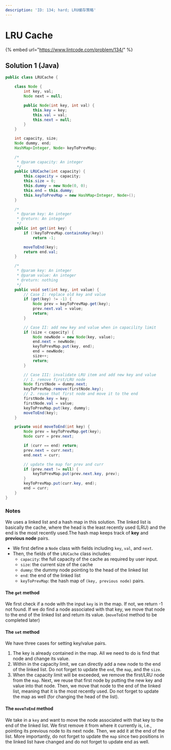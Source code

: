 ```yaml
---
description: 'ID: 134; hard; LRU缓存策略'
---
```


# LRU Cache

{% embed url="https://www.lintcode.com/problem/134/" %}

## Solution 1 \(Java\)

```java
public class LRUCache {

    class Node {
        int key, val;
        Node next = null;

        public Node(int key, int val) {
            this.key = key;
            this.val = val;
            this.next = null;
        }
    }

    int capacity, size;
    Node dummy, end;
    HashMap<Integer, Node> keyToPrevMap;

    /*
     * @param capacity: An integer
     */
    public LRUCache(int capacity) {
        this.capacity = capacity;
        this.size = 0;
        this.dummy = new Node(0, 0);
        this.end = this.dummy;
        this.keyToPrevMap = new HashMap<Integer, Node>();
    }

    /*
     * @param key: An integer
     * @return: An integer
     */
    public int get(int key) {
        if (!keyToPrevMap.containsKey(key))
            return -1;

        moveToEnd(key);
        return end.val;
    }

    /*
     * @param key: An integer
     * @param value: An integer
     * @return: nothing
     */
    public void set(int key, int value) {
        // Case I: replace old key and value
        if (get(key) != -1) {
            Node prev = keyToPrevMap.get(key);
            prev.next.val = value;
            return;
        }

        // Case II: add new key and value when in capacility limit
        if (size < capacity) {
            Node newNode = new Node(key, value);
            end.next = newNode;
            keyToPrevMap.put(key, end);
            end = newNode;
            size++;
            return;
        }

        // Case III: invalidate LRU item and add new key and value
        // 1. remove first/LRU node
        Node firstNode = dummy.next;
        keyToPrevMap.remove(firstNode.key);
        // 2. reuse that first node and move it to the end
        firstNode.key = key;
        firstNode.val = value;
        keyToPrevMap.put(key, dummy);
        moveToEnd(key);
    }

    private void moveToEnd(int key) {
        Node prev = keyToPrevMap.get(key);
        Node curr = prev.next;

        if (curr == end) return;
        prev.next = curr.next;
        end.next = curr;

        // update the map for prev and curr
        if (prev.next != null) {
            keyToPrevMap.put(prev.next.key, prev);
        }
        keyToPrevMap.put(curr.key, end);
        end = curr;
    }
}
```

### Notes

We uses a linked list and a hash map in this solution. The linked list is basically the cache, where the head is the least recently used \(LRU\) and the end is the most recently used.The hash map keeps track of **key** and **previous node** pairs.

* We first define a `Node` class with fields including `key`, `val`, and `next`.
* Then, the fields of the `LRUCache` class includes:
  * `capacity`: the full capacity of the cache as required by user input.
  * `size`: the current size of the cache
  * `dummy`: the dummy node pointing to the head of the linked list
  * `end`: the end of the linked list
  * `keyToPrevMap`: the hash map of `(key, previous node)` pairs.

#### The `get` method

We first check if a node with the input `key` is in the map. If not, we return -1 not found. If we do find a node associated with that key, we move that node to the end of the linked list and return its value. \(`moveToEnd` method to be completed later\)

#### The `set` method

We have three cases for setting key/value pairs.

1. The key is already contained in the map. All we need to do is find that node and change its value.
2. Within in the capacity limit, we can directly add a new node to the end of the linked list. Do not forget to update the `end`, the `map`, and the `size`.
3. When the capacity limit will be exceeded, we remove the first/LRU node from the `map`. Next, we reuse that first node by putting the new key and value into that node. Then, we move that node to the end of the linked list, meaning that it is the most recently used. Do not forget to update the map as well \(for changing the head of the list\).

#### The `moveToEnd` method

We take in a `key` and want to move the node associated with that key to the end of the linked list. We first remove it from where it currently is, i.e., pointing its previous node to its next node. Then, we add it at the end of the list. More importantly, do not forget to update the `map` since two positions in the linked list have changed and do not forget to update end as well.

